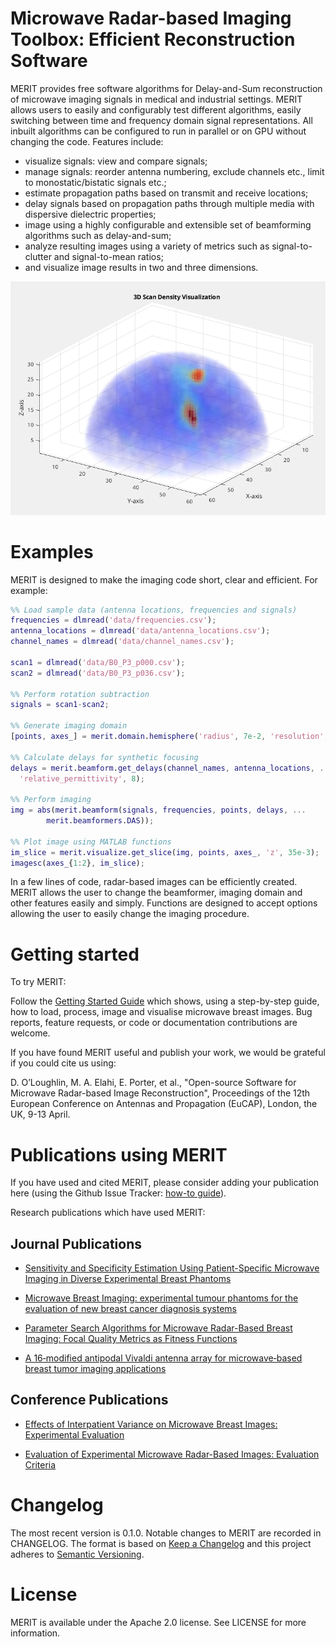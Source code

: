 # Microwave Radar-based Imaging Toolbox: Efficient Reconstruction Software

MERIT provides free software algorithms for Delay-and-Sum reconstruction of
microwave imaging signals in medical and industrial settings.
MERIT allows users to easily and configurably test different algorithms,
easily switching between time and frequency domain signal representations.
All inbuilt algorithms can be configured to run in parallel or on GPU without
changing the code.
Features include:
 - visualize signals: view and compare signals;
 - manage signals: reorder antenna numbering, exclude channels etc., limit to
    monostatic/bistatic signals etc.;
 - estimate propagation paths based on transmit and receive locations;
 - delay signals based on propagation paths through multiple media
    with dispersive dielectric properties;
 - image using a highly configurable and extensible set of beamforming
     algorithms such as delay-and-sum;
 - analyze resulting images using a variety of metrics such as
    signal-to-clutter and signal-to-mean ratios;
 - and visualize image results in two and three dimensions.

![example_3D_scan](/.showcase/example_3D_scan.png)

# Examples

MERIT is designed to make the imaging code short, clear and efficient. For
example:

```matlab
%% Load sample data (antenna locations, frequencies and signals)
frequencies = dlmread('data/frequencies.csv');
antenna_locations = dlmread('data/antenna_locations.csv');
channel_names = dlmread('data/channel_names.csv');

scan1 = dlmread('data/B0_P3_p000.csv');
scan2 = dlmread('data/B0_P3_p036.csv');

%% Perform rotation subtraction
signals = scan1-scan2;

%% Generate imaging domain
[points, axes_] = merit.domain.hemisphere('radius', 7e-2, 'resolution', 2.5e-3);

%% Calculate delays for synthetic focusing
delays = merit.beamform.get_delays(channel_names, antenna_locations, ...
  'relative_permittivity', 8);

%% Perform imaging
img = abs(merit.beamform(signals, frequencies, points, delays, ...
        merit.beamformers.DAS));

%% Plot image using MATLAB functions
im_slice = merit.visualize.get_slice(img, points, axes_, 'z', 35e-3);
imagesc(axes_{1:2}, im_slice);
```

In a few lines of code, radar-based images can be efficiently created.
MERIT allows the user to change the beamformer, imaging domain and other features easily and simply.
Functions are designed to accept options allowing the user to easily change the imaging procedure.

# Getting started

To try MERIT:

Follow the [Getting Started Guide](https://github.com/EMFMed/MERIT/wiki/Getting-Started) which shows, using a step-by-step guide, how to load, process, image and visualise microwave breast images. Bug reports, feature requests, or code or documentation contributions are welcome.

If you have found MERIT useful and publish your work, we would be grateful if you could cite us using:

D. O’Loughlin, M. A. Elahi, E. Porter, et al., "Open-source Software for Microwave Radar-based Image Reconstruction", Proceedings of the 12th European Conference on Antennas and Propagation (EuCAP), London, the UK, 9-13 April.

# Publications using MERIT

If you have used and cited MERIT, please consider adding your publication here (using the Github Issue Tracker: [how-to guide](https://help.github.com/articles/creating-an-issue/)).

Research publications which have used MERIT:

## Journal Publications

* [Sensitivity and Specificity Estimation Using Patient-Specific Microwave Imaging in Diverse Experimental Breast Phantoms](https://ieeexplore.ieee.org/abstract/document/8428660)

* [Microwave Breast Imaging: experimental tumour phantoms for the evaluation of new breast cancer diagnosis systems](http://iopscience.iop.org/article/10.1088/2057-1976/aaaaff/meta)

* [Parameter Search Algorithms for Microwave Radar-Based Breast Imaging: Focal Quality Metrics as Fitness Functions](http://www.mdpi.com/1424-8220/17/12/2823)

* [A 16‐modified antipodal Vivaldi antenna array for microwave‐based breast tumor imaging applications](https://onlinelibrary.wiley.com/doi/full/10.1002/mop.31873)

## Conference Publications

* [Effects of Interpatient Variance on Microwave Breast Images: Experimental Evaluation](https://ieeexplore.ieee.org/abstract/document/8513673)

* [Evaluation of Experimental Microwave Radar-Based Images: Evaluation Criteria](https://ieeexplore.ieee.org/abstract/document/8608682)

# Changelog

The most recent version is 0.1.0.
Notable changes to MERIT are recorded in CHANGELOG.
The format is based on [Keep a Changelog](http://keepachangelog.com/en/1.0.0/)
and this project adheres to [Semantic Versioning](http://semver.org/spec/v2.0.0.html).

# License

MERIT is available under the Apache 2.0 license. See LICENSE for more information.
